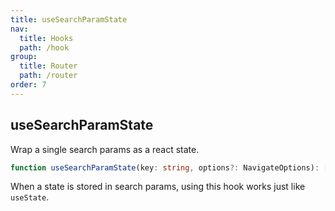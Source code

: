 ```yaml
---
title: useSearchParamState
nav:
  title: Hooks
  path: /hook
group:
  title: Router
  path: /router
order: 7
---
```


## useSearchParamState

Wrap a single search params as a react state.

```typescript
function useSearchParamState(key: string, options?: NavigateOptions): [string | null, (value: string) => void];
```

When a state is stored in search params, using this hook works just like `useState`.

<code src='./demo/useSearchParamState.tsx'>